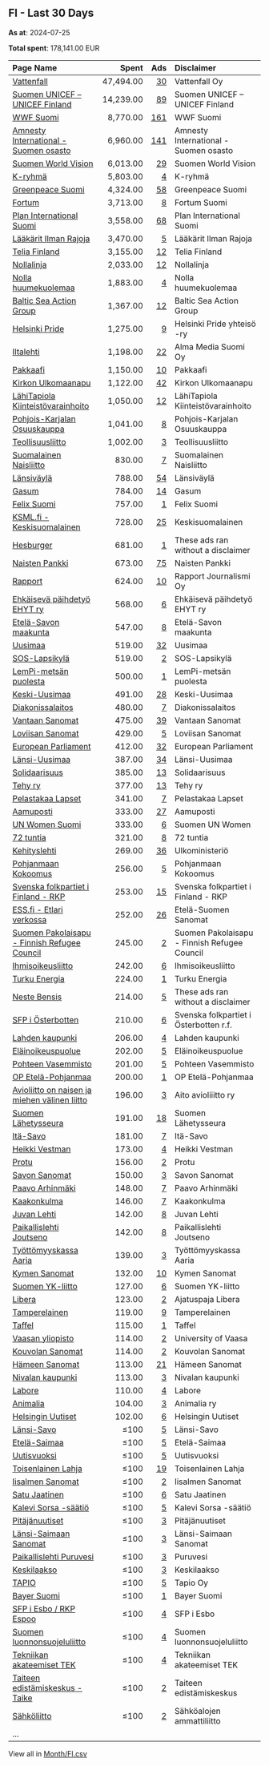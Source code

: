 ## FI - Last 30 Days
**As at**: 2024-07-25

**Total spent**: 178,141.00 EUR

|Page Name|Spent|Ads|Disclaimer|
|:---|---:|---:|:---|
|[Vattenfall](https://www.facebook.com/332170236842216)|47,494.00|[30](https://www.facebook.com/ads/library/?active_status=all&ad_type=political_and_issue_ads&country=FI&view_all_page_id=332170236842216&search_type=page&media_type=all)|Vattenfall Oy|
|[Suomen UNICEF – UNICEF Finland](https://www.facebook.com/8252999126)|14,239.00|[89](https://www.facebook.com/ads/library/?active_status=all&ad_type=political_and_issue_ads&country=FI&view_all_page_id=8252999126&search_type=page&media_type=all)|Suomen UNICEF – UNICEF Finland|
|[WWF Suomi](https://www.facebook.com/119054448115588)|8,770.00|[161](https://www.facebook.com/ads/library/?active_status=all&ad_type=political_and_issue_ads&country=FI&view_all_page_id=119054448115588&search_type=page&media_type=all)|WWF Suomi|
|[Amnesty International - Suomen osasto](https://www.facebook.com/134934386349)|6,960.00|[141](https://www.facebook.com/ads/library/?active_status=all&ad_type=political_and_issue_ads&country=FI&view_all_page_id=134934386349&search_type=page&media_type=all)|Amnesty International - Suomen osasto|
|[Suomen World Vision](https://www.facebook.com/7692825311)|6,013.00|[29](https://www.facebook.com/ads/library/?active_status=all&ad_type=political_and_issue_ads&country=FI&view_all_page_id=7692825311&search_type=page&media_type=all)|Suomen World Vision|
|[K-ryhmä](https://www.facebook.com/337865799564409)|5,803.00|[4](https://www.facebook.com/ads/library/?active_status=all&ad_type=political_and_issue_ads&country=FI&view_all_page_id=337865799564409&search_type=page&media_type=all)|K-ryhmä|
|[Greenpeace Suomi](https://www.facebook.com/9227859351)|4,324.00|[58](https://www.facebook.com/ads/library/?active_status=all&ad_type=political_and_issue_ads&country=FI&view_all_page_id=9227859351&search_type=page&media_type=all)|Greenpeace Suomi|
|[Fortum](https://www.facebook.com/360860753953531)|3,713.00|[8](https://www.facebook.com/ads/library/?active_status=all&ad_type=political_and_issue_ads&country=FI&view_all_page_id=360860753953531&search_type=page&media_type=all)|Fortum Suomi|
|[Plan International Suomi](https://www.facebook.com/271311152007)|3,558.00|[68](https://www.facebook.com/ads/library/?active_status=all&ad_type=political_and_issue_ads&country=FI&view_all_page_id=271311152007&search_type=page&media_type=all)|Plan International Suomi|
|[Lääkärit Ilman Rajoja](https://www.facebook.com/229433767936563)|3,470.00|[5](https://www.facebook.com/ads/library/?active_status=all&ad_type=political_and_issue_ads&country=FI&view_all_page_id=229433767936563&search_type=page&media_type=all)|Lääkärit Ilman Rajoja|
|[Telia Finland](https://www.facebook.com/103645656349867)|3,155.00|[12](https://www.facebook.com/ads/library/?active_status=all&ad_type=political_and_issue_ads&country=FI&view_all_page_id=103645656349867&search_type=page&media_type=all)|Telia Finland|
|[Nollalinja](https://www.facebook.com/867106493431709)|2,033.00|[12](https://www.facebook.com/ads/library/?active_status=all&ad_type=political_and_issue_ads&country=FI&view_all_page_id=867106493431709&search_type=page&media_type=all)|Nollalinja|
|[Nolla huumekuolemaa](https://www.facebook.com/174049752448222)|1,883.00|[4](https://www.facebook.com/ads/library/?active_status=all&ad_type=political_and_issue_ads&country=FI&view_all_page_id=174049752448222&search_type=page&media_type=all)|Nolla huumekuolemaa|
|[Baltic Sea Action Group](https://www.facebook.com/133067280099805)|1,367.00|[12](https://www.facebook.com/ads/library/?active_status=all&ad_type=political_and_issue_ads&country=FI&view_all_page_id=133067280099805&search_type=page&media_type=all)|Baltic Sea Action Group|
|[Helsinki Pride](https://www.facebook.com/81152166986)|1,275.00|[9](https://www.facebook.com/ads/library/?active_status=all&ad_type=political_and_issue_ads&country=FI&view_all_page_id=81152166986&search_type=page&media_type=all)|Helsinki Pride yhteisö -ry|
|[Iltalehti](https://www.facebook.com/237584782429)|1,198.00|[22](https://www.facebook.com/ads/library/?active_status=all&ad_type=political_and_issue_ads&country=FI&view_all_page_id=237584782429&search_type=page&media_type=all)|Alma Media Suomi Oy|
|[Pakkaafi](https://www.facebook.com/111944177399012)|1,150.00|[10](https://www.facebook.com/ads/library/?active_status=all&ad_type=political_and_issue_ads&country=FI&view_all_page_id=111944177399012&search_type=page&media_type=all)|Pakkaafi|
|[Kirkon Ulkomaanapu](https://www.facebook.com/111005869699)|1,122.00|[42](https://www.facebook.com/ads/library/?active_status=all&ad_type=political_and_issue_ads&country=FI&view_all_page_id=111005869699&search_type=page&media_type=all)|Kirkon Ulkomaanapu|
|[LähiTapiola Kiinteistövarainhoito](https://www.facebook.com/104418794504506)|1,050.00|[12](https://www.facebook.com/ads/library/?active_status=all&ad_type=political_and_issue_ads&country=FI&view_all_page_id=104418794504506&search_type=page&media_type=all)|LähiTapiola Kiinteistövarainhoito|
|[Pohjois-Karjalan Osuuskauppa](https://www.facebook.com/283762588316103)|1,041.00|[8](https://www.facebook.com/ads/library/?active_status=all&ad_type=political_and_issue_ads&country=FI&view_all_page_id=283762588316103&search_type=page&media_type=all)|Pohjois-Karjalan Osuuskauppa|
|[Teollisuusliitto](https://www.facebook.com/309459326150013)|1,002.00|[3](https://www.facebook.com/ads/library/?active_status=all&ad_type=political_and_issue_ads&country=FI&view_all_page_id=309459326150013&search_type=page&media_type=all)|Teollisuusliitto|
|[Suomalainen Naisliitto](https://www.facebook.com/343909832639471)|830.00|[7](https://www.facebook.com/ads/library/?active_status=all&ad_type=political_and_issue_ads&country=FI&view_all_page_id=343909832639471&search_type=page&media_type=all)|Suomalainen Naisliitto|
|[Länsiväylä](https://www.facebook.com/107111462655596)|788.00|[54](https://www.facebook.com/ads/library/?active_status=all&ad_type=political_and_issue_ads&country=FI&view_all_page_id=107111462655596&search_type=page&media_type=all)|Länsiväylä|
|[Gasum](https://www.facebook.com/1631165890489545)|784.00|[14](https://www.facebook.com/ads/library/?active_status=all&ad_type=political_and_issue_ads&country=FI&view_all_page_id=1631165890489545&search_type=page&media_type=all)|Gasum|
|[Felix Suomi](https://www.facebook.com/162887823857427)|757.00|[1](https://www.facebook.com/ads/library/?active_status=all&ad_type=political_and_issue_ads&country=FI&view_all_page_id=162887823857427&search_type=page&media_type=all)|Felix Suomi|
|[KSML.fi - Keskisuomalainen](https://www.facebook.com/126757820675243)|728.00|[25](https://www.facebook.com/ads/library/?active_status=all&ad_type=political_and_issue_ads&country=FI&view_all_page_id=126757820675243&search_type=page&media_type=all)|Keskisuomalainen|
|[Hesburger](https://www.facebook.com/34107427088)|681.00|[1](https://www.facebook.com/ads/library/?active_status=all&ad_type=political_and_issue_ads&country=FI&view_all_page_id=34107427088&search_type=page&media_type=all)|These ads ran without a disclaimer|
|[Naisten Pankki](https://www.facebook.com/54313274188)|673.00|[75](https://www.facebook.com/ads/library/?active_status=all&ad_type=political_and_issue_ads&country=FI&view_all_page_id=54313274188&search_type=page&media_type=all)|Naisten Pankki|
|[Rapport](https://www.facebook.com/582595551826417)|624.00|[10](https://www.facebook.com/ads/library/?active_status=all&ad_type=political_and_issue_ads&country=FI&view_all_page_id=582595551826417&search_type=page&media_type=all)|Rapport Journalismi Oy|
|[Ehkäisevä päihdetyö EHYT ry](https://www.facebook.com/275168389198010)|568.00|[6](https://www.facebook.com/ads/library/?active_status=all&ad_type=political_and_issue_ads&country=FI&view_all_page_id=275168389198010&search_type=page&media_type=all)|Ehkäisevä päihdetyö EHYT ry|
|[Etelä-Savon maakunta](https://www.facebook.com/453029511518450)|547.00|[8](https://www.facebook.com/ads/library/?active_status=all&ad_type=political_and_issue_ads&country=FI&view_all_page_id=453029511518450&search_type=page&media_type=all)|Etelä-Savon maakunta|
|[Uusimaa](https://www.facebook.com/116843748342723)|519.00|[32](https://www.facebook.com/ads/library/?active_status=all&ad_type=political_and_issue_ads&country=FI&view_all_page_id=116843748342723&search_type=page&media_type=all)|Uusimaa|
|[SOS-Lapsikylä](https://www.facebook.com/370901253347)|519.00|[2](https://www.facebook.com/ads/library/?active_status=all&ad_type=political_and_issue_ads&country=FI&view_all_page_id=370901253347&search_type=page&media_type=all)|SOS-Lapsikylä|
|[LemPi-metsän puolesta](https://www.facebook.com/102111365996744)|500.00|[1](https://www.facebook.com/ads/library/?active_status=all&ad_type=political_and_issue_ads&country=FI&view_all_page_id=102111365996744&search_type=page&media_type=all)|LemPi-metsän puolesta|
|[Keski-Uusimaa](https://www.facebook.com/118714761478292)|491.00|[28](https://www.facebook.com/ads/library/?active_status=all&ad_type=political_and_issue_ads&country=FI&view_all_page_id=118714761478292&search_type=page&media_type=all)|Keski-Uusimaa|
|[Diakonissalaitos](https://www.facebook.com/107552192667016)|480.00|[7](https://www.facebook.com/ads/library/?active_status=all&ad_type=political_and_issue_ads&country=FI&view_all_page_id=107552192667016&search_type=page&media_type=all)|Diakonissalaitos|
|[Vantaan Sanomat](https://www.facebook.com/109192862437316)|475.00|[39](https://www.facebook.com/ads/library/?active_status=all&ad_type=political_and_issue_ads&country=FI&view_all_page_id=109192862437316&search_type=page&media_type=all)|Vantaan Sanomat|
|[Loviisan Sanomat](https://www.facebook.com/312370502489979)|429.00|[5](https://www.facebook.com/ads/library/?active_status=all&ad_type=political_and_issue_ads&country=FI&view_all_page_id=312370502489979&search_type=page&media_type=all)|Loviisan Sanomat|
|[European Parliament](https://www.facebook.com/178362315106)|412.00|[32](https://www.facebook.com/ads/library/?active_status=all&ad_type=political_and_issue_ads&country=FI&view_all_page_id=178362315106&search_type=page&media_type=all)|European Parliament|
|[Länsi-Uusimaa](https://www.facebook.com/108538215848910)|387.00|[34](https://www.facebook.com/ads/library/?active_status=all&ad_type=political_and_issue_ads&country=FI&view_all_page_id=108538215848910&search_type=page&media_type=all)|Länsi-Uusimaa|
|[Solidaarisuus](https://www.facebook.com/169477316356)|385.00|[13](https://www.facebook.com/ads/library/?active_status=all&ad_type=political_and_issue_ads&country=FI&view_all_page_id=169477316356&search_type=page&media_type=all)|Solidaarisuus|
|[Tehy ry](https://www.facebook.com/129286757147002)|377.00|[13](https://www.facebook.com/ads/library/?active_status=all&ad_type=political_and_issue_ads&country=FI&view_all_page_id=129286757147002&search_type=page&media_type=all)|Tehy ry|
|[Pelastakaa Lapset](https://www.facebook.com/113398820097)|341.00|[7](https://www.facebook.com/ads/library/?active_status=all&ad_type=political_and_issue_ads&country=FI&view_all_page_id=113398820097&search_type=page&media_type=all)|Pelastakaa Lapset|
|[Aamuposti](https://www.facebook.com/116383805046145)|333.00|[27](https://www.facebook.com/ads/library/?active_status=all&ad_type=political_and_issue_ads&country=FI&view_all_page_id=116383805046145&search_type=page&media_type=all)|Aamuposti|
|[UN Women Suomi](https://www.facebook.com/123692197698005)|333.00|[6](https://www.facebook.com/ads/library/?active_status=all&ad_type=political_and_issue_ads&country=FI&view_all_page_id=123692197698005&search_type=page&media_type=all)|Suomen UN Women|
|[72 tuntia](https://www.facebook.com/270649080035339)|321.00|[8](https://www.facebook.com/ads/library/?active_status=all&ad_type=political_and_issue_ads&country=FI&view_all_page_id=270649080035339&search_type=page&media_type=all)|72 tuntia|
|[Kehityslehti](https://www.facebook.com/80216536590)|269.00|[36](https://www.facebook.com/ads/library/?active_status=all&ad_type=political_and_issue_ads&country=FI&view_all_page_id=80216536590&search_type=page&media_type=all)|Ulkoministeriö|
|[Pohjanmaan Kokoomus](https://www.facebook.com/274800030869)|256.00|[5](https://www.facebook.com/ads/library/?active_status=all&ad_type=political_and_issue_ads&country=FI&view_all_page_id=274800030869&search_type=page&media_type=all)|Pohjanmaan Kokoomus|
|[Svenska folkpartiet i Finland - RKP](https://www.facebook.com/191883307265)|253.00|[15](https://www.facebook.com/ads/library/?active_status=all&ad_type=political_and_issue_ads&country=FI&view_all_page_id=191883307265&search_type=page&media_type=all)|Svenska folkpartiet i Finland - RKP|
|[ESS.fi - Etlari verkossa](https://www.facebook.com/117401001618470)|252.00|[26](https://www.facebook.com/ads/library/?active_status=all&ad_type=political_and_issue_ads&country=FI&view_all_page_id=117401001618470&search_type=page&media_type=all)|Etelä-Suomen Sanomat|
|[Suomen Pakolaisapu - Finnish Refugee Council](https://www.facebook.com/149985558872)|245.00|[2](https://www.facebook.com/ads/library/?active_status=all&ad_type=political_and_issue_ads&country=FI&view_all_page_id=149985558872&search_type=page&media_type=all)|Suomen Pakolaisapu - Finnish Refugee Council|
|[Ihmisoikeusliitto](https://www.facebook.com/133459136755839)|242.00|[6](https://www.facebook.com/ads/library/?active_status=all&ad_type=political_and_issue_ads&country=FI&view_all_page_id=133459136755839&search_type=page&media_type=all)|Ihmisoikeusliitto|
|[Turku Energia](https://www.facebook.com/414145572025195)|224.00|[1](https://www.facebook.com/ads/library/?active_status=all&ad_type=political_and_issue_ads&country=FI&view_all_page_id=414145572025195&search_type=page&media_type=all)|Turku Energia|
|[Neste Bensis](https://www.facebook.com/386964478028420)|214.00|[5](https://www.facebook.com/ads/library/?active_status=all&ad_type=political_and_issue_ads&country=FI&view_all_page_id=386964478028420&search_type=page&media_type=all)|These ads ran without a disclaimer|
|[SFP i Österbotten](https://www.facebook.com/356301551123582)|210.00|[6](https://www.facebook.com/ads/library/?active_status=all&ad_type=political_and_issue_ads&country=FI&view_all_page_id=356301551123582&search_type=page&media_type=all)|Svenska folkpartiet i Österbotten r.f.|
|[Lahden kaupunki](https://www.facebook.com/196740433707108)|206.00|[4](https://www.facebook.com/ads/library/?active_status=all&ad_type=political_and_issue_ads&country=FI&view_all_page_id=196740433707108&search_type=page&media_type=all)|Lahden kaupunki|
|[Eläinoikeuspuolue](https://www.facebook.com/361974700672610)|202.00|[5](https://www.facebook.com/ads/library/?active_status=all&ad_type=political_and_issue_ads&country=FI&view_all_page_id=361974700672610&search_type=page&media_type=all)|Eläinoikeuspuolue|
|[Pohteen Vasemmisto](https://www.facebook.com/118278527804831)|201.00|[5](https://www.facebook.com/ads/library/?active_status=all&ad_type=political_and_issue_ads&country=FI&view_all_page_id=118278527804831&search_type=page&media_type=all)|Pohteen Vasemmisto|
|[OP Etelä-Pohjanmaa](https://www.facebook.com/175916662588548)|200.00|[1](https://www.facebook.com/ads/library/?active_status=all&ad_type=political_and_issue_ads&country=FI&view_all_page_id=175916662588548&search_type=page&media_type=all)|OP Etelä-Pohjanmaa|
|[Avioliitto on naisen ja miehen välinen liitto](https://www.facebook.com/316760665177444)|196.00|[3](https://www.facebook.com/ads/library/?active_status=all&ad_type=political_and_issue_ads&country=FI&view_all_page_id=316760665177444&search_type=page&media_type=all)|Aito avioliiitto ry|
|[Suomen Lähetysseura](https://www.facebook.com/8265674748)|191.00|[18](https://www.facebook.com/ads/library/?active_status=all&ad_type=political_and_issue_ads&country=FI&view_all_page_id=8265674748&search_type=page&media_type=all)|Suomen Lähetysseura|
|[Itä-Savo](https://www.facebook.com/355695141779)|181.00|[7](https://www.facebook.com/ads/library/?active_status=all&ad_type=political_and_issue_ads&country=FI&view_all_page_id=355695141779&search_type=page&media_type=all)|Itä-Savo|
|[Heikki Vestman](https://www.facebook.com/1479508498994670)|173.00|[4](https://www.facebook.com/ads/library/?active_status=all&ad_type=political_and_issue_ads&country=FI&view_all_page_id=1479508498994670&search_type=page&media_type=all)|Heikki Vestman|
|[Protu](https://www.facebook.com/143853551760)|156.00|[2](https://www.facebook.com/ads/library/?active_status=all&ad_type=political_and_issue_ads&country=FI&view_all_page_id=143853551760&search_type=page&media_type=all)|Protu|
|[Savon Sanomat](https://www.facebook.com/107086122672929)|150.00|[3](https://www.facebook.com/ads/library/?active_status=all&ad_type=political_and_issue_ads&country=FI&view_all_page_id=107086122672929&search_type=page&media_type=all)|Savon Sanomat|
|[Paavo Arhinmäki](https://www.facebook.com/18321101785)|148.00|[7](https://www.facebook.com/ads/library/?active_status=all&ad_type=political_and_issue_ads&country=FI&view_all_page_id=18321101785&search_type=page&media_type=all)|Paavo Arhinmäki|
|[Kaakonkulma](https://www.facebook.com/445775442119197)|146.00|[7](https://www.facebook.com/ads/library/?active_status=all&ad_type=political_and_issue_ads&country=FI&view_all_page_id=445775442119197&search_type=page&media_type=all)|Kaakonkulma|
|[Juvan Lehti](https://www.facebook.com/141161342713112)|142.00|[8](https://www.facebook.com/ads/library/?active_status=all&ad_type=political_and_issue_ads&country=FI&view_all_page_id=141161342713112&search_type=page&media_type=all)|Juvan Lehti|
|[Paikallislehti Joutseno](https://www.facebook.com/143446715784260)|142.00|[8](https://www.facebook.com/ads/library/?active_status=all&ad_type=political_and_issue_ads&country=FI&view_all_page_id=143446715784260&search_type=page&media_type=all)|Paikallislehti Joutseno|
|[Työttömyyskassa Aaria](https://www.facebook.com/101194362553159)|139.00|[3](https://www.facebook.com/ads/library/?active_status=all&ad_type=political_and_issue_ads&country=FI&view_all_page_id=101194362553159&search_type=page&media_type=all)|Työttömyyskassa Aaria|
|[Kymen Sanomat](https://www.facebook.com/188627167849573)|132.00|[10](https://www.facebook.com/ads/library/?active_status=all&ad_type=political_and_issue_ads&country=FI&view_all_page_id=188627167849573&search_type=page&media_type=all)|Kymen Sanomat|
|[Suomen YK-liitto](https://www.facebook.com/202888189733080)|127.00|[6](https://www.facebook.com/ads/library/?active_status=all&ad_type=political_and_issue_ads&country=FI&view_all_page_id=202888189733080&search_type=page&media_type=all)|Suomen YK-liitto|
|[Libera](https://www.facebook.com/175600232498570)|123.00|[2](https://www.facebook.com/ads/library/?active_status=all&ad_type=political_and_issue_ads&country=FI&view_all_page_id=175600232498570&search_type=page&media_type=all)|Ajatuspaja Libera|
|[Tamperelainen](https://www.facebook.com/108645532511991)|119.00|[9](https://www.facebook.com/ads/library/?active_status=all&ad_type=political_and_issue_ads&country=FI&view_all_page_id=108645532511991&search_type=page&media_type=all)|Tamperelainen|
|[Taffel](https://www.facebook.com/100564960015713)|115.00|[1](https://www.facebook.com/ads/library/?active_status=all&ad_type=political_and_issue_ads&country=FI&view_all_page_id=100564960015713&search_type=page&media_type=all)|Taffel|
|[Vaasan yliopisto](https://www.facebook.com/359301592626)|114.00|[2](https://www.facebook.com/ads/library/?active_status=all&ad_type=political_and_issue_ads&country=FI&view_all_page_id=359301592626&search_type=page&media_type=all)|University of Vaasa|
|[Kouvolan Sanomat](https://www.facebook.com/192210228734)|114.00|[2](https://www.facebook.com/ads/library/?active_status=all&ad_type=political_and_issue_ads&country=FI&view_all_page_id=192210228734&search_type=page&media_type=all)|Kouvolan Sanomat|
|[Hämeen Sanomat](https://www.facebook.com/131879190206726)|113.00|[21](https://www.facebook.com/ads/library/?active_status=all&ad_type=political_and_issue_ads&country=FI&view_all_page_id=131879190206726&search_type=page&media_type=all)|Hämeen Sanomat|
|[Nivalan kaupunki](https://www.facebook.com/979802972089031)|113.00|[3](https://www.facebook.com/ads/library/?active_status=all&ad_type=political_and_issue_ads&country=FI&view_all_page_id=979802972089031&search_type=page&media_type=all)|Nivalan kaupunki|
|[Labore](https://www.facebook.com/638441576219530)|110.00|[4](https://www.facebook.com/ads/library/?active_status=all&ad_type=political_and_issue_ads&country=FI&view_all_page_id=638441576219530&search_type=page&media_type=all)|Labore|
|[Animalia](https://www.facebook.com/118031212433)|104.00|[3](https://www.facebook.com/ads/library/?active_status=all&ad_type=political_and_issue_ads&country=FI&view_all_page_id=118031212433&search_type=page&media_type=all)|Animalia ry|
|[Helsingin Uutiset](https://www.facebook.com/113823118631579)|102.00|[6](https://www.facebook.com/ads/library/?active_status=all&ad_type=political_and_issue_ads&country=FI&view_all_page_id=113823118631579&search_type=page&media_type=all)|Helsingin Uutiset|
|[Länsi-Savo](https://www.facebook.com/322478695679)|≤100|[5](https://www.facebook.com/ads/library/?active_status=all&ad_type=political_and_issue_ads&country=FI&view_all_page_id=322478695679&search_type=page&media_type=all)|Länsi-Savo|
|[Etelä-Saimaa](https://www.facebook.com/117655354983768)|≤100|[5](https://www.facebook.com/ads/library/?active_status=all&ad_type=political_and_issue_ads&country=FI&view_all_page_id=117655354983768&search_type=page&media_type=all)|Etelä-Saimaa|
|[Uutisvuoksi](https://www.facebook.com/102072273177850)|≤100|[5](https://www.facebook.com/ads/library/?active_status=all&ad_type=political_and_issue_ads&country=FI&view_all_page_id=102072273177850&search_type=page&media_type=all)|Uutisvuoksi|
|[Toisenlainen Lahja](https://www.facebook.com/212257028078)|≤100|[19](https://www.facebook.com/ads/library/?active_status=all&ad_type=political_and_issue_ads&country=FI&view_all_page_id=212257028078&search_type=page&media_type=all)|Toisenlainen Lahja|
|[Iisalmen Sanomat](https://www.facebook.com/146594745401444)|≤100|[2](https://www.facebook.com/ads/library/?active_status=all&ad_type=political_and_issue_ads&country=FI&view_all_page_id=146594745401444&search_type=page&media_type=all)|Iisalmen Sanomat|
|[Satu Jaatinen](https://www.facebook.com/110435764458843)|≤100|[6](https://www.facebook.com/ads/library/?active_status=all&ad_type=political_and_issue_ads&country=FI&view_all_page_id=110435764458843&search_type=page&media_type=all)|Satu Jaatinen|
|[Kalevi Sorsa -säätiö](https://www.facebook.com/293493520082)|≤100|[5](https://www.facebook.com/ads/library/?active_status=all&ad_type=political_and_issue_ads&country=FI&view_all_page_id=293493520082&search_type=page&media_type=all)|Kalevi Sorsa -säätiö|
|[Pitäjänuutiset](https://www.facebook.com/416337011847395)|≤100|[3](https://www.facebook.com/ads/library/?active_status=all&ad_type=political_and_issue_ads&country=FI&view_all_page_id=416337011847395&search_type=page&media_type=all)|Pitäjänuutiset|
|[Länsi-Saimaan Sanomat](https://www.facebook.com/954591367987189)|≤100|[3](https://www.facebook.com/ads/library/?active_status=all&ad_type=political_and_issue_ads&country=FI&view_all_page_id=954591367987189&search_type=page&media_type=all)|Länsi-Saimaan Sanomat|
|[Paikallislehti Puruvesi](https://www.facebook.com/1529132450712026)|≤100|[3](https://www.facebook.com/ads/library/?active_status=all&ad_type=political_and_issue_ads&country=FI&view_all_page_id=1529132450712026&search_type=page&media_type=all)|Puruvesi|
|[Keskilaakso](https://www.facebook.com/266950800040802)|≤100|[3](https://www.facebook.com/ads/library/?active_status=all&ad_type=political_and_issue_ads&country=FI&view_all_page_id=266950800040802&search_type=page&media_type=all)|Keskilaakso|
|[TAPIO](https://www.facebook.com/257045532851)|≤100|[5](https://www.facebook.com/ads/library/?active_status=all&ad_type=political_and_issue_ads&country=FI&view_all_page_id=257045532851&search_type=page&media_type=all)|Tapio Oy|
|[Bayer Suomi](https://www.facebook.com/524062887667631)|≤100|[1](https://www.facebook.com/ads/library/?active_status=all&ad_type=political_and_issue_ads&country=FI&view_all_page_id=524062887667631&search_type=page&media_type=all)|Bayer Suomi|
|[SFP i Esbo / RKP Espoo](https://www.facebook.com/152603821504784)|≤100|[4](https://www.facebook.com/ads/library/?active_status=all&ad_type=political_and_issue_ads&country=FI&view_all_page_id=152603821504784&search_type=page&media_type=all)|SFP i Esbo|
|[Suomen luonnonsuojeluliitto](https://www.facebook.com/220884089007)|≤100|[4](https://www.facebook.com/ads/library/?active_status=all&ad_type=political_and_issue_ads&country=FI&view_all_page_id=220884089007&search_type=page&media_type=all)|Suomen luonnonsuojeluliitto|
|[Tekniikan akateemiset TEK](https://www.facebook.com/155492884488412)|≤100|[4](https://www.facebook.com/ads/library/?active_status=all&ad_type=political_and_issue_ads&country=FI&view_all_page_id=155492884488412&search_type=page&media_type=all)|Tekniikan akateemiset TEK|
|[Taiteen edistämiskeskus - Taike](https://www.facebook.com/921275667947754)|≤100|[2](https://www.facebook.com/ads/library/?active_status=all&ad_type=political_and_issue_ads&country=FI&view_all_page_id=921275667947754&search_type=page&media_type=all)|Taiteen edistämiskeskus|
|[Sähköliitto](https://www.facebook.com/141305472602496)|≤100|[2](https://www.facebook.com/ads/library/?active_status=all&ad_type=political_and_issue_ads&country=FI&view_all_page_id=141305472602496&search_type=page&media_type=all)|Sähköalojen ammattiliitto|
|...||||

View all in [Month/FI.csv](../../MetaData/Month/FI.csv)

